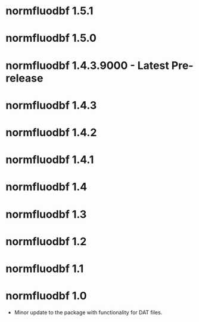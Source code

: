 # normfluodbf 1.5.1

# normfluodbf 1.5.0

# normfluodbf 1.4.3.9000 - Latest Pre-release

# normfluodbf 1.4.3

# normfluodbf 1.4.2

# normfluodbf 1.4.1

# normfluodbf 1.4

# normfluodbf 1.3

# normfluodbf 1.2

# normfluodbf 1.1

# normfluodbf 1.0

-   Minor update to the package with functionality for DAT files.

